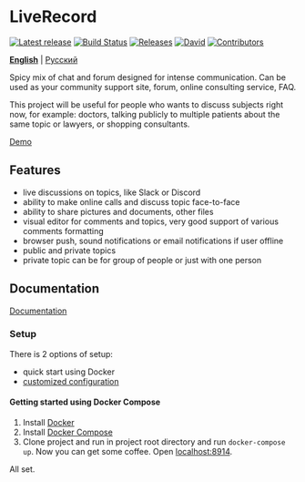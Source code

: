 # LiveRecord

[![Latest release](https://img.shields.io/github/release/liverecord/liverecord.svg)](https://github.com/liverecord/liverecord/releases/latest)
[![Build Status](https://travis-ci.org/liverecord/liverecord.svg?branch=master)](https://travis-ci.org/liverecord/liverecord)
[![Releases](https://img.shields.io/github/downloads/liverecord/liverecord/total.svg)](https://github.com/liverecord/liverecord/releases)
[![David](https://img.shields.io/david/liverecord/liverecord.svg)](https://david-dm.org/liverecord/liverecord)
[![Contributors](https://img.shields.io/github/contributors/liverecord/liverecord.svg)](http://github.com/liverecord/liverecord/graphs/contributors)

[**English**](README.md) | [Русский](README.ru.md)


Spicy mix of chat and forum designed for intense communication. 
Can be used as your community support site, forum, online consulting service, FAQ.

This project will be useful for people who wants to discuss subjects right now, 
for example: doctors, talking publicly to multiple patients about the same topic 
or lawyers, or shopping consultants.
 
[Demo](https://www.linuxquestions.ru/english/about-this-project)

## Features

 - live discussions on topics, like Slack or Discord
 - ability to make online calls and discuss topic face-to-face
 - ability to share pictures and documents, other files
 - visual editor for comments and topics, very good support of various comments formatting
 - browser push, sound notifications or email notifications if user offline
 - public and private topics
 - private topic can be for group of people or just with one person

## Documentation 

[Documentation](https://liverecord.github.io/liverecord/)


### Setup

There is 2 options of setup: 
 - quick start using Docker
 - [customized configuration](docs/configuration.md)


#### Getting started using Docker Compose

1. Install [Docker](https://docs.docker.com/engine/installation/)
2. Install [Docker Compose](https://docs.docker.com/compose/install/)
3. Clone project and run in project root directory and run `docker-compose up`. Now you can get some coffee. Open [localhost:8914](http://localhost:8914/).

All set.
